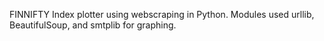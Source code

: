 FINNIFTY Index plotter using webscraping in Python.
Modules used urllib, BeautifulSoup, and smtplib for graphing.
